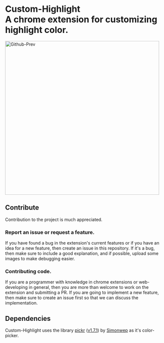 # Custom-Highlight <br> A chrome extension for customizing highlight color.
<img width="500" src="https://i.ibb.co/JCQ6ft4/Github-Prev.png" alt="Github-Prev" border="0"></img>
## Contribute
Contribution to the project is much appreciated.
### Report an issue or request a feature.
If you have found a bug in the extension's current features or if you have an idea for a new feature, then create an issue in this repository. If it's a bug, then make sure to include a good explanation, and if possible, upload some images to make debugging easier.
### Contributing code.
If you are a programmer with knowledge in chrome extensions or web-developing in general, then you are more than welcome to work on the extension and submitting a PR.
If you are going to implement a new feature, then make sure to create an issue first so that we can discuss the implementation.
## Dependencies
Custom-Highlight uses the library [pickr](https://github.com/Simonwep/pickr) ([v1.7.1](https://github.com/Simonwep/pickr/releases/tag/1.7.1)) by [Simonwep](https://github.com/Simonwep) as it's color-picker.
